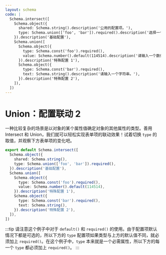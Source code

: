 ```yaml
---
layout: schema
code: |
  Schema.intersect([
    Schema.object({
      shared: Schema.string().description('公用的配置项。'),
      type: Schema.union(['foo', 'bar']).required().description('选择一个类型。'),
    }).description('基础配置'),
    Schema.union([
      Schema.object({
        type: Schema.const('foo').required(),
        value: Schema.number().default(114514).description('请输入一个数值。'),
      }).description('特殊配置 1'),
      Schema.object({
        type: Schema.const('bar').required(),
        text: Schema.string().description('请输入一个字符串。'),
      }).description('特殊配置 2'),
    ]),
  ])
---
```


# Union：配置联动 2

一种比较复杂的场景是以对象的某个属性值确定对象的其他属性的类型。善用 Intersect 和 Union，我们就可以轻松实现表单项的联动效果！试着切换 `type` 的取值，并观察下方表单项的变化吧。

```ts
export default Schema.intersect([
  Schema.object({
    shared: Schema.string(),
    type: Schema.union(['foo', 'bar']).required(),
  }).description('基础配置'),
  Schema.union([
    Schema.object({
      type: Schema.const('foo').required(),
      value: Schema.number().default(114514),
    }).description('特殊配置 1'),
    Schema.object({
      type: Schema.const('bar').required(),
      text: Schema.string(),
    }).description('特殊配置 2'),
  ]),
])
```

:::tip
请注意这个例子中对于 `default()` 和 `required()` 的使用。由于配置项默认情况下都是可选的，所以下方的 `type` 配置项如果类型与上方的默认值不同，就必须加上 `required()`。在这个例子中，`type` 本来就是一个必需属性，所以下方的每一个 `type` 都必须加上 `required()`。
:::
